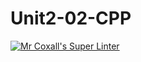 # Unit2-02-CPP
[![Mr Coxall's Super Linter](https://github.com/ICS3U-C-Programming-Val-I/Unit2-02-CPP/workflows/Mr%20Coxall's%20Super%20Linter/badge.svg)](https://github.com/ICS3U-C-Programming-Val-I/Unit2-02-CPP/actions/)
